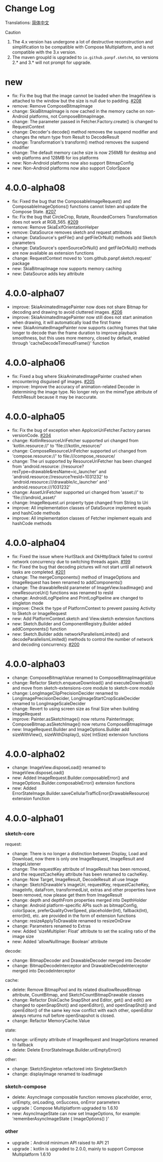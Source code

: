 # Change Log

Translations: [简体中文](CHANGELOG_zh.md)

> [!CAUTION]
> 1. The 4.x version has undergone a lot of destructive reconstruction and simplification to be
     compatible with Compose Multiplatform, and is not compatible with the 3.x version.
> 2. The maven groupId is upgraded to `io.github.panpf.sketch4`, so versions 2.\* and 3.\* will not
     prompt for upgrade.

# new

* fix: Fix the bug that the image cannot be loaded when the ImageView is attached to the window but
  the size is null due to padding. [#208](https://github.com/panpf/sketch/issues/208)
* remove: Remove ComposeBitmapImage
* change: SkiaBitmapImage is now cached in the memory cache on non-Android platforms, not
  ComposeBitmapImage.
* change: The parameter passed in Fetcher.Factory.create() is changed to RequestContext
* change: Decoder's decode() method removes the suspend modifier and changes the return type from
  Result<DecodeResult> to DecodeResult
* change: Transformation's transform() method removes the suspend modifier
* change: The default memory cache size is now 256MB for desktop and web platforms and 128MB for ios
  platforms
* new: Non-Android platforms now also support BitmapConfig
* new: Non-Android platforms now also support ColorSpace

# 4.0.0-alpha08

* fix: Fixed the bug that the ComposableImageRequest() and ComposableImageOptions() functions cannot
  listen and update the Compose State. [#207](https://github.com/panpf/sketch/issues/207)
* fix: Fix the bug that CircleCrop, Rotate, RoundedCorners Transformation does not work at
  RGB_565. [#209](https://github.com/panpf/sketch/issues/209)
* remove: Remove SkiaExifOrientationHelper
* remove: DataSource removes sketch and request attributes
* change: DataSource's getFile() and getFileOrNull() methods add Sketch parameters
* change: DataSource's openSourceOrNull() and getFileOrNull() methods are now available as extension
  functions
* change: RequestContext moved to 'com.github.panpf.sketch.request' package
* new: SkiaBitmapImage now supports memory caching
* new: DataSource adds key attribute

# 4.0.0-alpha07

* improve: SkiaAnimatedImagePainter now does not share Bitmap for decoding and drawing to avoid
  cluttered images. [#206](https://github.com/panpf/sketch/issues/206)
* improve: SkiaAnimatedImagePainter now still does not start animation when drawing, it will
  automatically load the first frame
* new: SkiaAnimatedImagePainter now supports caching frames that take longer to decode than the
  frame duration to improve playback smoothness, but this uses more memory, closed by default,
  enabled through 'cacheDecodeTimeoutFrame()' function

# 4.0.0-alpha06

* fix: Fixed a bug where SkiaAnimatedImagePainter crashed when encountering disguised gif
  images. [#205](https://github.com/panpf/sketch/issues/205)
* improve: Improve the accuracy of animation-related Decoder in determining the image type. No
  longer rely on the mimeType attribute of FetchResult because it may be inaccurate.

# 4.0.0-alpha05

* fix: Fix the bug of exception when AppIconUriFetcher.Factory parses
  versionCode. [#204](https://github.com/panpf/sketch/issues/204)
* change: KotlinResourceUriFetcher supported uri changed from 'kotlin.resource://'
  to 'file:///kotlin_resource/'
* change: ComposeResourceUriFetcher supported uri changed from 'compose.resource://'
  to file:///compose_resource/
* change: The uri supported by ResourceUriFetcher has been changed from 'android.resource:
  //resource?resType=drawable&resName=ic_launcher' and 'android.resource://resource?resId=1031232'
  to 'android.resource:///drawable/ic_launcher' and ' android.resource:///1031232'
* change: AssetUriFetcher supported uri changed from 'asset://' to 'file:///android_asset/'
* change: ImageRequest.uri property type changed from String to Uri
* improve: All implementation classes of DataSource implement equals and hashCode methods
* improve: All implementation classes of Fetcher implement equals and hashCode methods

# 4.0.0-alpha04

* fix: Fixed the issue where HurlStack and OkHttpStack failed to control network concurrency due to
  switching threads again. [#199](https://github.com/panpf/sketch/issues/199)
* fix: Fixed the bug that decoding pictures will not start until all network tasks are
  completed. [#201](https://github.com/panpf/sketch/issues/201)
* change: The mergeComponents() method of ImageOptions and ImageRequest has been renamed to
  addComponents()
* change: The drawableResId parameter of ImageView.loadImage() and newResourceUri() functions was
  renamed to resId
* change: AndroidLogPipeline and PrintLogPipeline are changed to singleton mode
* improve: Check the type of PlatformContext to prevent passing Activity to Sketch or ImageRequest
* new: Add PlatformContext.sketch and View.sketch extension functions
* new: Sketch.Builder and ComponentRegistry.Builder added addComponents() function
* new: Sketch.Builder adds networkParallelismLimited() and decodeParallelismLimited() methods to
  control the number of network and decoding
  concurrency. [#200](https://github.com/panpf/sketch/issues/200)

# 4.0.0-alpha03

* change: ComposeBitmapValue renamed to ComposeBitmapImageValue
* change: Refactor Sketch.enqueueDownload() and executeDownload() and move from
  sketch-extensions-core module to sketch-core module
* change: LongImageClipPrecisionDecider renamed to LongImagePrecisionDecider,
  LongImageStartCropScaleDecider renamed to LongImageScaleDecider
* change: Revert to using screen size as final Size when building ImageRequest
* improve: Painter.asSketchImage() now returns PainterImage; ComposeBitmap.asSketchImage() now
  returns ComposeBitmapImage
* new: ImageRequest.Builder and ImageOptions.Builder add sizeWithView(), sizeWithDisplay(), size(
  IntSize) extension functions

# 4.0.0-alpha02

* change: ImageView.disposeLoad() renamed to ImageView.disposeLoad()
* new: Added ImageRequest.Builder.composableError() and ImageOptions.Builder.composableError()
  extension functions
* new: Added ErrorStateImage.Builder.saveCellularTrafficError(DrawableResource) extension function

# 4.0.0-alpha01

### sketch-core

request:

* change: There is no longer a distinction between Display, Load and Download, now there is only one
  ImageRequest, ImageResult and ImageListener
* change: The requestKey attribute of ImageResult has been removed, and the requestCacheKey
  attribute has been renamed to cacheKey.
* change: Now Target, ImageResult, DecodeResult all use Image
* change: SketchDrawable's imageUri, requestKey, requestCacheKey, imageInfo, dataFrom,
  transformedList, extras and other properties have been removed, now please get them from
  ImageResult
* change: depth and depthFrom properties merged into DepthHolder
* change: Android platform-specific APIs such as bitmapConfig, colorSpace, preferQualityOverSpeed,
  placeholder(Int), fallback(Int), error(Int), etc. are provided in the form of extension functions
* change: resizeApplyToDrawable renamed to resizeOnDraw
* change: Parameters renamed to Extras
* new: Added 'sizeMultiplier: Float' attribute to set the scaling ratio of the image size
* new: Added 'allowNullImage: Boolean' attribute

decode:

* change: BitmapDecoder and DrawableDecoder merged into Decoder
* change: BitmapDecodeInterceptor and DrawableDecodeInterceptor merged into DecodeInterceptor

cache:

* delete: Remove BitmapPool and its related disallowReuseBitmap attribute, CountBitmap, and
  SketchCountBitmapDrawable classes
* change: Refactor DiskCache SnapShot and Editor, get() and edit() are changed to openSnapShot() and
  openEditor(), and openSnapShot() and openEditor() of the same key now conflict with each other,
  openEditor always returns null before openSnapshot is closed.
* change: Refactor MemoryCache.Value

state:

* change: uriEmpty attribute of ImageRequest and ImageOptions renamed to fallback
* delete: Delete ErrorStateImage.Builder.uriEmptyError()

other:

* change: SketchSingleton refactored into SingletonSketch
* change: displayImage renamed to loadImage

### sketch-compose

* delete: AsyncImage composable function removes placeholder, error, uriEmpty, onLoading, onSuccess,
  onError parameters
* upgrade：Compose Multiplatform upgraded to 1.6.10
* new: AsyncImageState can now set ImageOptions, for example: 'rememberAsyncImageState {
  ImageOptions() }'

### other

* upgrade：Android minimum API raised to API 21
* upgrade：kotlin is upgraded to 2.0.0, mainly to support Compose Multiplatform 1.6.10